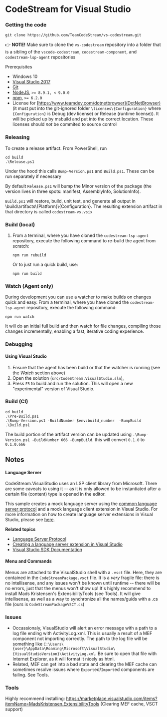 ﻿# CodeStream for Visual Studio

### Getting the code

```
git clone https://github.com/TeamCodeStream/vs-codestream.git
```

👉 **NOTE!** Make sure to clone the `vs-codestream` repository into a folder that is a sibling of the `vscode-codestream`, `codestream-component`, and `codestream-lsp-agent` repositories

Prerequisites

- Windows 10
- [Visual Studio 2017](https://visualstudio.microsoft.com/downloads/)
- [Git](https://git-scm.com/)
- [NodeJS](https://nodejs.org/en/), `>= 8.9.1, < 9.0.0`
- [npm](https://npmjs.com/), `>= 6.2.0`
- License for [https://www.teamdev.com/dotnetbrowser](DotNetBrowser) (it must put into the git-ignored folder `\licenses\{Configuration}` where `{Configuration}` is Debug (dev license) or Release (runtime license)). It will be picked up by msbuild and put into the correct location. These licenses should _not_ be commited to source control

### Releasing

To create a release artifact. From PowerShell, run

```
cd build
.\Release.ps1
```

Under the hood this calls `Bump-Version.ps1` and `Build.ps1`. These can be run separately if necessary

By default `Release.ps1` will bump the Minor version of the package (the version lives in three spots: manifest, AssemblyInfo, SolutionInfo).

`Build.ps1` will restore, build, unit test, and generate all output in \build\artifacts\\{Platform}\\{Configuration}. The resulting extension artifact in that directory is called `codestream-vs.vsix`

### Build (local)

1. From a terminal, where you have cloned the `codestream-lsp-agent` repository, execute the following command to re-build the agent from scratch:

   ```
   npm run rebuild
   ```

   Or to just run a quick build, use:

   ```
   npm run build
   ```

### Watch (Agent only)

During development you can use a watcher to make builds on changes quick and easy. From a terminal, where you have cloned the `codestream-lsp-agent` repository, execute the following command:

```
npm run watch
```

It will do an initial full build and then watch for file changes, compiling those changes incrementally, enabling a fast, iterative coding experience.

### Debugging

#### Using Visual Studio

1. Ensure that the agent has been build or that the watcher is running (see the _Watch_ section above)
1. Open the solution (`src/CodeStream.VisualStudio.sln`),
1. Press `F5` to build and run the solution. This will open a new "experimental" version of Visual Studio.


### Build (CI)

```
cd build
.\Pre-Build.ps1
.\Bump-Version.ps1 -BuildNumber $env:build_number  -BumpBuild
.\Build.ps1
```

The build portion of the artifact version can be updated using `.\Bump-Version.ps1 -BuildNumber 666 -BumpBuild`. this will convert `0.1.0` to `0.1.0.666`

## Notes

#### Language Server

CodeStream.VisualStudio uses an LSP client library from Microsoft. There are some caveats to using it -- as it is only allowed to be instantiated after a certain file (content) type is opened in the editor.

This sample creates a mock language server using the [common language server protocol](https://github.com/Microsoft/language-server-protocol/blob/master/protocol.md) and a mock language client extension in Visual Studio. For more information on how to create language server extensions in Visual Studio, please see [here](https://docs.microsoft.com/en-us/visualstudio/extensibility/adding-an-lsp-extension).

**Related topics**

- [Language Server Protocol](https://docs.microsoft.com/en-us/visualstudio/extensibility/language-server-protocol)
- [Creating a language server extension in Visual Studio](https://docs.microsoft.com/en-us/visualstudio/extensibility/adding-an-lsp-extension)
- [ Visual Studio SDK Documentation ](https://docs.microsoft.com/en-us/visualstudio/extensibility/visual-studio-sdk)

#### Menu and Commands

Menus are attached to the VisualStudio shell with a `.vsct` file. Here, they are contained in the `CodeStreamPackage.vsct` file. It is a _very_ fragile file: there is no intellisense, and any issues won't be known until runtime -- there will be no errors, just that the menus won't show up! It's highly recommend to install Mads Kristensen's ExtensibilityTools (see Tools). It will give intellisense, as well as a way to synchronize all the names/guids with a .cs file (ours is `CodeStreamPackageVSCT.cs`)

### Issues

- Occassionaly, VisualStudio will alert an error message with a path to a log file ending with ActivityLog.xml. This is usually a result of a MEF component not importing correctly. The path to the log file will be something like `C:\Users\{user}\AppData\Roaming\Microsoft\VisualStudio\{VisualStudioVersion}\ActivityLog.xml`. Be sure to open that file with Internet Explorer, as it will format it nicely as html.
- Related, MEF can get into a bad state and clearing the MEF cache can sometimes resolve issues where `Export`ed/`Import`ed components are failing. See Tools.

### Tools

Highly recommend installing: https://marketplace.visualstudio.com/items?itemName=MadsKristensen.ExtensibilityTools (Clearing MEF cache, VSCT support)


